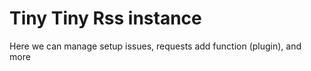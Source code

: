 # Tiny Tiny Rss instance

Here we can manage setup issues, requests add function (plugin), and more
